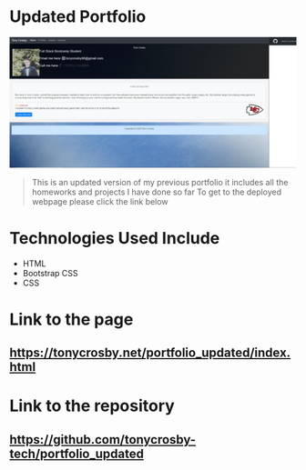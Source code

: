 # Updated Portfolio

<a href="http://tonycrosby.net/portfolio_updated"><img src="./assets/portfolio-updated.JPG" title="Website" alt="Website"></a>

> This is an updated version of my previous portfolio it includes all the homeworks and projects I have done so far To get to the deployed webpage please click the link below

# Technologies Used Include

- HTML
- Bootstrap CSS
- CSS

# Link to the page

## https://tonycrosby.net/portfolio_updated/index.html

# Link to the repository

## https://github.com/tonycrosby-tech/portfolio_updated
